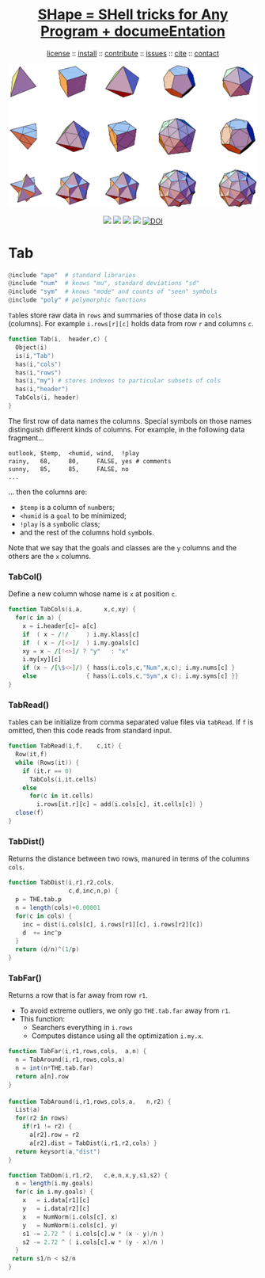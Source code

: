 <a name=top>
<h1 align=center>
   <a href="https://github.com/timm/shape/blob/master/README.md#top">
     SHape = SHell tricks  for Any Program + documeEntation
   </a>
</h1>
<p align=center>
   <a    href="https://github.com/timm/shape/blob/master/LICENSE.md#top">license</a>
   :: <a href="https://github.com/timm/shape/blob/master/INSTALL.md#top">install</a>
   :: <a href="https://github.com/timm/shape/blob/master/CONTRIBUTE.md#top">contribute</a>
   :: <a href="https://github.com/timm/shape/issues">issues</a>
   :: <a href="https://github.com/timm/shape/blob/master/CITATION.md#top">cite</a>
   :: <a href="https://github.com/timm/shape/blob/master/CONTACT.md#top">contact</a>
</p>
<p align=center>
   <img width=600 src="https://github.com/timm/misc/blob/master/odd/etc/img/solidgallery.gif">
</p>
<p align=center>
   <img src="https://img.shields.io/badge/language-gawk-orange">
   <img src="https://img.shields.io/badge/purpose-ai,se-blueviolet">
   <img src="https://img.shields.io/badge/platform-mac,*nux-informational">
   <a href="https://travis-ci.org/github/timm/shape"> <img src="https://travis-ci.org/timm/shape.svg?branch=master"></a>
   <a href="https://doi.org/10.5281/zenodo.3887420"><img src="https://zenodo.org/badge/DOI/10.5281/zenodo.3887420.svg" alt="DOI"></a>
</p>

# Tab

```awk
@include "ape"  # standard libraries
@include "num"  # knows "mu", standard deviations "sd"
@include "sym"  # knows "mode" and counts of "seen" symbols
@include "poly" # polymorphic functions
```

`Tab`les store raw data in `rows`  and summaries of
those data in `cols` (columns). For example `i.rows[r][c]`
holds  data from row `r` and columns `c`.

```awk
function Tab(i,  header,c) { 
  Object(i)
  is(i,"Tab")
  has(i,"cols")
  has(i,"rows")
  has(i,"my") # stores indexes to particular subsets of cols 
  has(i,"header")
  TabCols(i, header)
}
```
The first row of data names the columns. Special symbols
on those names distinguish different kinds of columns. For example, 
in the following data fragment...

    outlook, $temp,  <humid, wind,  !play        
    rainy,   68,     80,     FALSE, yes # comments
    sunny,   85,     85,     FALSE, no 
    ...

... then the columns are:

- `$temp` is a column of `num`bers; 
- `<humid` is a `goal` to be minimized; 
- `!play` is a `sym`bolic class;
-  and the rest of the columns hold `sym`bols.

Note that we say that the goals and classes
are the `y` columns and the others are the `x`
columns.

### TabCol()

Define a new column whose name is `x` at position `c`.

```awk
function TabCols(i,a,      x,c,xy) { 
  for(c in a) {
    x = i.header[c]= a[c]
    if  ( x ~ /!/     ) i.my.klass[c]
    if  ( x ~ /[<>]/  ) i.my.goals[c]
    xy = x ~ /[!<>]/ ? "y"   : "x" 
    i.my[xy][c]
    if (x ~ /[\$<>]/) { hass(i.cols,c,"Num",x,c); i.my.nums[c] }
    else              { hass(i.cols,c,"Sym",x c); i.my.syms[c] }}
}
```

### TabRead()

`Tab`les can be initialize from  comma separated value files via 
`tabRead`. If `f` is omitted, then this code reads from standard input.

```awk
function TabRead(i,f,    c,it) {
  Row(it,f)
  while (Rows(it)) {
    if (it.r == 0) 
      TabCols(i,it.cells)
    else 
      for(c in it.cells)
        i.rows[it.r][c] = add(i.cols[c], it.cells[c]) }
  close(f)
}
```
### TabDist()

Returns the distance between two rows, manured
in terms of the columns `cols`.

```awk
function TabDist(i,r1,r2,cols,  
                 c,d,inc,n,p) {
  p = THE.tab.p
  n = length(cols)+0.00001
  for(c in cols) {
    inc = dist(i.cols[c], i.rows[r1][c], i.rows[r2][c])
    d  += inc^p
  }
  return (d/n)^(1/p)
}
```
### TabFar()

Returns a row that is far away from row `r1`.

- To avoid extreme outliers, we only go `THE.tab.far` away from `r1`.
- This function:
  - Searchers everything in `i.rows`
  - Computes distance using all the optimization `i.my.x`. 

```awk
function TabFar(i,r1,rows,cols,  a,n) {
  n = TabAround(i,r1,rows,cols,a)
  n = int(n*THE.tab.far)  
  return a[n].row
}

function TabAround(i,r1,rows,cols,a,   n,r2) {
  List(a)
  for(r2 in rows) 
    if(r1 != r2) {
      a[r2].row = r2
      a[r2].dist = TabDist(i,r1,r2,cols) }
  return keysort(a,"dist")
}
```

```awk
function TabDom(i,r1,r2,   c,e,n,x,y,s1,s2) {   
  n = length(i.my.goals)
  for(c in i.my.goals) {
    x   = i.data[r1][c]
    y   = i.data[r2][c]
    x   = NumNorm(i.cols[c], x)
    y   = NumNorm(i.cols[c], y)
    s1 -= 2.72 ^ ( i.cols[c].w * (x - y)/n )
    s2 -= 2.72 ^ ( i.cols[c].w * (y - x)/n )
  }
 return s1/n < s2/n
}
```
